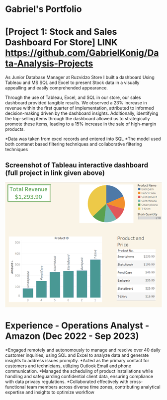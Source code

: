 # Gabriel's Portfolio

# [Project 1: Stock and Sales Dashboard  For Store] LINK https://github.com/GabrielKonig/Data-Analysis-Projects

As Junior Database Manager at Ruzvidzo Store I built a dashboard Using Tableau and MS SQL and Excel to present Stock data
in a visually appealling and easily comprehended appearance.

Through the use of Tableau, Excel, and SQL in our store, our sales dashboard provided tangible 
results. We observed a 23% increase in revenue within the first quarter of implementation, attributed to 
informed decision-making driven by the dashboard insights. Additionally, identifying the top-selling items through the dashboard allowed us to 
strategically promote these items, leading to a 15% increase in the sale of high-margin products.

*Data was taken from excel records and entered into SQL
*The model used both contenet based filtering techniques and collaborative filtering techniques

## Screenshot of Tableau interactive dashboard (full project in link given above)
![](images/ScreenshotTableau.PNG)

# Experience - Operations Analyst - Amazon (Dec 2022 - Sep 2023)

*Engaged remotely and autonomously to manage and resolve over 40 daily customer inquiries, using SQL and Excel to 
analyze data and generate insights to address issues promptly.
*Acted as the primary contact for customers and technicians, utilizing Outlook Email and phone communication.
*Managed the scheduling of product installations while handling and safeguarding confidential client data, ensuring 
compliance with data privacy regulations.
*Collaborated effectively with cross-functional team members across diverse time zones, contributing analytical 
expertise and insights to optimize workflow

